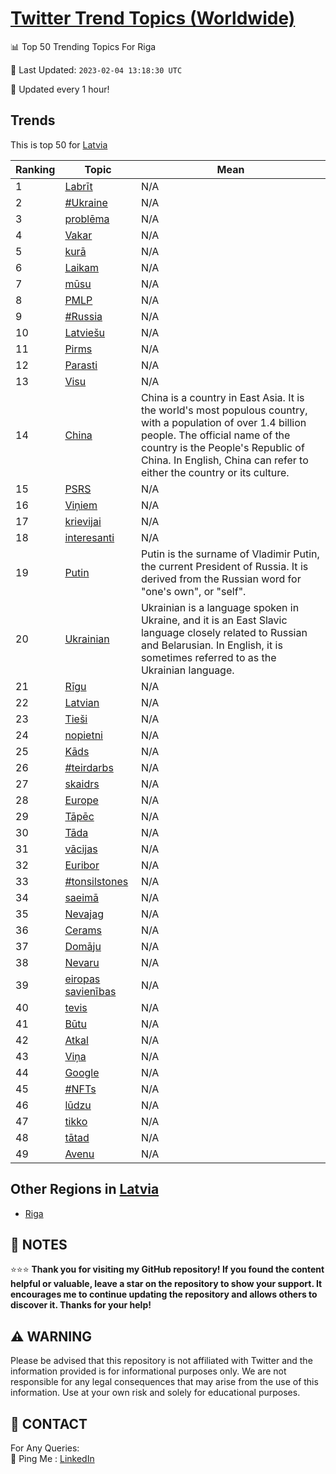 [Twitter Trend Topics (Worldwide)](https://github.com/ErcinDedeoglu/Twitter-Trend-Topics)
==========


📊 Top 50 Trending Topics For Riga

📆 Last Updated: `2023-02-04 13:18:30 UTC`

🔧 Updated every 1 hour!


## Trends

This is top 50 for [Latvia](</Latvia>)

| Ranking | Topic | Mean |
| ------- | ------------ | ------------ |
| 1 | [Labrīt](http://twitter.com/search?q=Labr%c4%abt) | N/A |
| 2 | [#Ukraine](http://twitter.com/search?q=%23Ukraine) | N/A |
| 3 | [problēma](http://twitter.com/search?q=probl%c4%93ma) | N/A |
| 4 | [Vakar](http://twitter.com/search?q=Vakar) | N/A |
| 5 | [kurā](http://twitter.com/search?q=kur%c4%81) | N/A |
| 6 | [Laikam](http://twitter.com/search?q=Laikam) | N/A |
| 7 | [mūsu](http://twitter.com/search?q=m%c5%absu) | N/A |
| 8 | [PMLP](http://twitter.com/search?q=PMLP) | N/A |
| 9 | [#Russia](http://twitter.com/search?q=%23Russia) | N/A |
| 10 | [Latviešu](http://twitter.com/search?q=Latvie%c5%a1u) | N/A |
| 11 | [Pirms](http://twitter.com/search?q=Pirms) | N/A |
| 12 | [Parasti](http://twitter.com/search?q=Parasti) | N/A |
| 13 | [Visu](http://twitter.com/search?q=Visu) | N/A |
| 14 | [China](http://twitter.com/search?q=China) | China is a country in East Asia. It is the world's most populous country, with a population of over 1.4 billion people. The official name of the country is the People's Republic of China. In English, China can refer to either the country or its culture. |
| 15 | [PSRS](http://twitter.com/search?q=PSRS) | N/A |
| 16 | [Viņiem](http://twitter.com/search?q=Vi%c5%86iem) | N/A |
| 17 | [krievijai](http://twitter.com/search?q=krievijai) | N/A |
| 18 | [interesanti](http://twitter.com/search?q=interesanti) | N/A |
| 19 | [Putin](http://twitter.com/search?q=Putin) | Putin is the surname of Vladimir Putin, the current President of Russia. It is derived from the Russian word for "one's own", or "self". |
| 20 | [Ukrainian](http://twitter.com/search?q=Ukrainian) | Ukrainian is a language spoken in Ukraine, and it is an East Slavic language closely related to Russian and Belarusian. In English, it is sometimes referred to as the Ukrainian language. |
| 21 | [Rīgu](http://twitter.com/search?q=R%c4%abgu) | N/A |
| 22 | [Latvian](http://twitter.com/search?q=Latvian) | N/A |
| 23 | [Tieši](http://twitter.com/search?q=Tie%c5%a1i) | N/A |
| 24 | [nopietni](http://twitter.com/search?q=nopietni) | N/A |
| 25 | [Kāds](http://twitter.com/search?q=K%c4%81ds) | N/A |
| 26 | [#teirdarbs](http://twitter.com/search?q=%23teirdarbs) | N/A |
| 27 | [skaidrs](http://twitter.com/search?q=skaidrs) | N/A |
| 28 | [Europe](http://twitter.com/search?q=Europe) | N/A |
| 29 | [Tāpēc](http://twitter.com/search?q=T%c4%81p%c4%93c) | N/A |
| 30 | [Tāda](http://twitter.com/search?q=T%c4%81da) | N/A |
| 31 | [vācijas](http://twitter.com/search?q=v%c4%81cijas) | N/A |
| 32 | [Euribor](http://twitter.com/search?q=Euribor) | N/A |
| 33 | [#tonsilstones](http://twitter.com/search?q=%23tonsilstones) | N/A |
| 34 | [saeimā](http://twitter.com/search?q=saeim%c4%81) | N/A |
| 35 | [Nevajag](http://twitter.com/search?q=Nevajag) | N/A |
| 36 | [Cerams](http://twitter.com/search?q=Cerams) | N/A |
| 37 | [Domāju](http://twitter.com/search?q=Dom%c4%81ju) | N/A |
| 38 | [Nevaru](http://twitter.com/search?q=Nevaru) | N/A |
| 39 | [eiropas savienības](http://twitter.com/search?q=eiropas+savien%c4%abbas) | N/A |
| 40 | [tevis](http://twitter.com/search?q=tevis) | N/A |
| 41 | [Būtu](http://twitter.com/search?q=B%c5%abtu) | N/A |
| 42 | [Atkal](http://twitter.com/search?q=Atkal) | N/A |
| 43 | [Viņa](http://twitter.com/search?q=Vi%c5%86a) | N/A |
| 44 | [Google](http://twitter.com/search?q=Google) | N/A |
| 45 | [#NFTs](http://twitter.com/search?q=%23NFTs) | N/A |
| 46 | [lūdzu](http://twitter.com/search?q=l%c5%abdzu) | N/A |
| 47 | [tikko](http://twitter.com/search?q=tikko) | N/A |
| 48 | [tātad](http://twitter.com/search?q=t%c4%81tad) | N/A |
| 49 | [Avenu](http://twitter.com/search?q=Avenu) | N/A |



## Other Regions in [Latvia](</Latvia>)

* [Riga](</Latvia/Riga.md>)



## 📝 NOTES

⭐⭐⭐ **Thank you for visiting my GitHub repository! If you found the content helpful or valuable, leave a star on the repository to show your support. It encourages me to continue updating the repository and allows others to discover it. Thanks for your help!**


## ⚠️ WARNING

Please be advised that this repository is not affiliated with Twitter and the information provided is for informational purposes only. We are not responsible for any legal consequences that may arise from the use of this information. Use at your own risk and solely for educational purposes.


## 📨 CONTACT

 For Any Queries:  
            🏓 Ping Me : [LinkedIn](https://www.linkedin.com/in/ercindedeoglu/)
